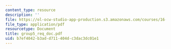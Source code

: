 ```yaml
---
content_type: resource
description: ''
file: https://ol-ocw-studio-app-production.s3.amazonaws.com/courses/16-810-engineering-design-and-rapid-prototyping-january-iap-2005/b7ef4042b3add711404dc3dac3dc01e1_group5_req_doc.pdf
file_type: application/pdf
resourcetype: Document
title: group5_req_doc.pdf
uid: b7ef4042-b3ad-d711-404d-c3dac3dc01e1
---
```

